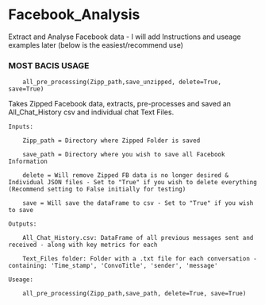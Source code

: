 # Facebook_Analysis
Extract and Analyse Facebook data - I will add Instructions and useage examples later (below is the easiest/recommend use)

### MOST BACIS USAGE 

        all_pre_processing(Zipp_path,save_unzipped, delete=True, save=True)


Takes Zipped Facebook data, extracts, pre-processes and saved an All_Chat_History csv and individual chat Text Files.

    Inputs:
    
        Zipp_path = Directory where Zipped Folder is saved
        
        save_path = Directory where you wish to save all Facebook Information
        
        delete = Will remove Zipped FB data is no longer desired & Individual JSON files - Set to "True" if you wish to delete everything (Recommend setting to False initially for testing)
        
        save = Will save the dataFrame to csv - Set to "True" if you wish to save
        
    Outputs:
    
        All_Chat_History.csv: DataFrame of all previous messages sent and received - along with key metrics for each
        
        Text_Files folder: Folder with a .txt file for each conversation - containing: 'Time_stamp', 'ConvoTitle', 'sender', 'message'   
        
    Useage:
    
        all_pre_processing(Zipp_path,save_path, delete=True, save=True)

